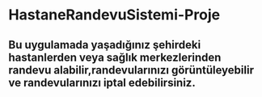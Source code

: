 # HastaneRandevuSistemi-Proje

## Bu uygulamada yaşadığınız şehirdeki hastanlerden veya sağlık merkezlerinden randevu alabilir,randevularınızı görüntüleyebilir ve randevularınızı iptal edebilirsiniz.
